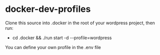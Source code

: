 # docker-dev-profiles

Clone this source into .docker in the root of your wordpress project, then run:
- cd .docker && ./run start -d --profile=wordpress

You can define your own profile in the .env file
